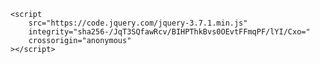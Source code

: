     <script 
        src="https://code.jquery.com/jquery-3.7.1.min.js"  
        integrity="sha256-/JqT3SQfawRcv/BIHPThkBvs0OEvtFFmqPF/lYI/Cxo=" 
        crossorigin="anonymous"
    ></script>